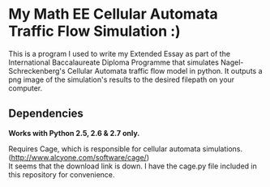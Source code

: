# My Math EE Cellular Automata Traffic Flow Simulation :)

This is a program I used to write my Extended Essay as part of the International Baccalaureate Diploma Programme that simulates Nagel-Schreckenberg's Cellular Automata traffic flow model in python.
It outputs a png image of the simulation's results to the desired filepath on your computer.

## Dependencies
**Works with Python 2.5, 2.6 & 2.7 only.**

Requires Cage, which is responsible for cellular automata simulations. (http://www.alcyone.com/software/cage/)  
It seems that the download link is down. I have the cage.py file included in this repository for convenience.
